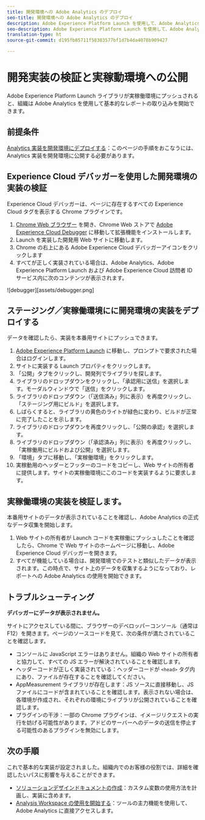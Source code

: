 ```yaml
---
title: 開発環境への Adobe Analytics のデプロイ
seo-title: 開発環境への Adobe Analytics のデプロイ
description: Adobe Experience Platform Launch を使用して、Adobe Analytics を開発環境にデプロイする方法を説明します。
seo-description: Adobe Experience Platform Launch を使用して、Adobe Analytics を開発環境にデプロイする方法を説明します。
translation-type: ht
source-git-commit: d195fb85711f58383577bf1d7b4da4078b909427

---
```



# 開発実装の検証と実稼動環境への公開

Adobe Experience Platform Launch ライブラリが実稼働環境にプッシュされると、組織は Adobe Analytics を使用して基本的なレポートの取り込みを開始できます。

## 前提条件

[Analytics 実装を開発環境にデプロイする](deploy-dev.md)：このページの手順をおこなうには、Analytics 実装を開発環境に公開する必要があります。

## Experience Cloud デバッガーを使用した開発環境の実装の検証

Experience Cloud デバッガーは、ページに存在するすべての Experience Cloud タグを表示する Chrome プラグインです。

1. [Chrome Web ブラウザー](https://www.google.com/chrome/) を開き、Chrome Web ストアで [Adobe Experience Cloud Debugger](https://chrome.google.com/webstore/detail/adobe-experience-cloud-de/ocdmogmohccmeicdhlhhgepeaijenapj) に移動して拡張機能をインストールします。
2. Launch を実装した開発用 Web サイトに移動します。
3. Chrome の右上にある Adobe Experience Cloud デバッガーアイコンをクリックします
4. すべてが正しく実装されている場合は、Adobe Analytics、Adobe Experience Platform Launch および Adobe Experience Cloud 訪問者 ID サービス内に次のコンテンツが表示されます。

![debugger][assets/debugger.png]

## ステージング／実稼働環境にに開発環境の実装をデプロイする

データを確認したら、実装を本番用サイトにプッシュできます。

1. [Adobe Experience Platform Launch](https://launch.adobe.com) に移動し、プロンプトで要求された場合はログインします。
2. サイトに実装する Launch プロパティをクリックします。
3. 「公開」タブをクリックし、開発列でライブラリを探します。
4. ライブラリのドロップダウンをクリックし、「承認用に送信」を選択します。モーダルウィンドウで「送信」をクリックします。
5. ライブラリのドロップダウン（「送信済み」列に表示）を再度クリックし、「ステージング用にビルド」を選択します。
6. しばらくすると、ライブラリの黄色のライトが緑色に変わり、ビルドが正常に完了したことを示します。
7. ライブラリのドロップダウンを再度クリックし、「公開の承認」を選択します。
8. ライブラリのドロップダウン（「承認済み」列に表示）を再度クリックし、「実稼働用にビルドおよび公開」を選択します。
9. 「環境」タブに移動し、「実稼働環境」をクリックします。
10. 実稼動用のヘッダーとフッターのコードをコピーし、Web サイトの所有者に提供します。サイトの実稼働環境にこのコードを実装するように要求します。

## 実稼働環境の実装を検証します。

本番用サイトのデータが表示されていることを確認し、Adobe Analytics の正式なデータ収集を開始します。

1. Web サイトの所有者が Launch コードを実稼働にプッシュしたことを確認したら、Chrome で Web サイトのホームページに移動し、Adobe Experience Cloud デバッガーを開きます。
2. すべてが機能している場合は、開発環境でのテストと類似したデータが表示されます。この時点で、サイト上のデータを収集するようになっており、レポートへの Adobe Analytics の使用を開始できます。

## トラブルシューティング

**デバッガーにデータが表示されません。**

サイトにアクセスしている間に、ブラウザーのデベロッパーコンソール（通常は F12）を開きます。ページのソースコードを見て、次の条件が満たされていることを確認します。

* コンソールに JavaScript エラーはありません。組織の Web サイトの所有者と協力して、すべての JS エラーが解決されていることを確認します。
* ヘッダーコードが正しく実装されている：ヘッダーコードが `<head>` タグ内にあり、ファイルが存在することを確認してください。
* AppMeasurement ライブラリが存在します：JS ソースに直接移動し、JS ファイルにコードが含まれていることを確認します。表示されない場合は、各環境が作成され、それぞれの環境にライブラリが公開されていることを確認します。
* プラグインの干渉：一部の Chrome プラグインは、イメージリクエストの実行を妨げる可能性があります。アドビのサーバーへのデータの送信を停止する可能性のあるプラグインを無効にします。

## 次の手順

これで基本的な実装が設定されました。組織内でのお客様の役割では、詳細を確認したいパスに影響を与えることができます。

* [ソリューションデザインドキュメントの作成](../prepare/solution-design.md)：カスタム変数の使用方法を計画し、実装に含めます。
* [Analysis Workspace の使用を開始する](../../analyze/analysis-workspace/home.md)：ツールの主力機能を使用して、Adobe Analytics に直接アクセスします。
